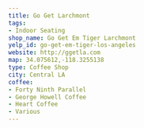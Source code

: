 ```yaml
---
title: Go Get Larchmont
tags:
- Indoor Seating
shop_name: Go Get Em Tiger Larchmont
yelp_id: go-get-em-tiger-los-angeles
website: http://ggetla.com
map: 34.075612,-118.3255138
type: Coffee Shop
city: Central LA
coffee:
- Forty Ninth Parallel
- George Howell Coffee
- Heart Coffee
- Various
---
```

